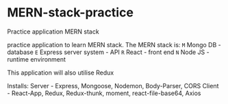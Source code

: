 # MERN-stack-practice

Practice application MERN stack

practice application to learn MERN stack.
The MERN stack is:
`M` Mongo DB - database
`E` Express server system - API
`R` React - front end
`N` Node JS - runtime environment

This application will also utilise Redux

Installs:
Server - Express, Mongoose, Nodemon, Body-Parser, CORS
Client - React-App, Redux, Redux-thunk, moment, react-file-base64, Axios
